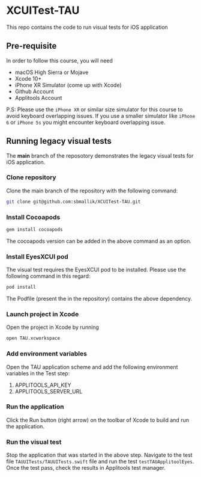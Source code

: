 # XCUITest-TAU  

This repo contains the code to run visual tests for iOS application 

## Pre-requisite 

In order to follow this course, you will need 
 * macOS High Sierra or Mojave 
 * Xcode 10+
 * iPhone XR Simulator (come up with Xcode) 
 * Github Account
 * Applitools Account
 
 P.S: Please use the `iPhone XR` or similar size simulator for this course to avoid keyboard overlapping issues. If you use a smaller simulator like `iPhone 6` or `iPhone 5s` you might encounter keyboard overlapping issue.

## Running legacy visual tests 

The **main** branch of the reposotory demonstrates the legacy visual tests for iOS application. 

### Clone repository
Clone the main branch of the repository with the following command:
```bash
git clone git@github.com:sbmallik/XCUITest-TAU.git
```
### Install Cocoapods
```bash
gem install cocoapods
```
The cocoapods version can be added in the above command as an option.
### Install EyesXCUI pod
The visual test requires the EyesXCUI pod to be installed. Please use the following command in this regard:
```bash
pod install
```
The Podfile (present the in the repository) contains the above dependency.
### Launch project in Xcode
Open the project in Xcode by running
```bash
open TAU.xcworkspace
```
### Add environment variables
Open the TAU application scheme and add the following environment variables in the Test step: 
1. APPLITOOLS_API_KEY
1. APPLITOOLS_SERVER_URL
### Run the application
Click the Run button (right arrow) on the toolbar of Xcode to build and run the application.

### Run the visual test
Stop the application that was started in the above step. Navigate to the test file `TAUUITests/TAUUITests.swift` file and run the test `testTAUApplitoolEyes`. Once the test pass, check the results in Applitools test manager.

